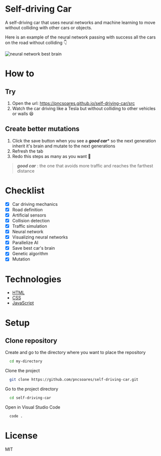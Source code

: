 # Self-driving Car

A self-driving car that uses neural networks and machine learning to move without colliding with other cars or objects.

Here is an example of the neural network passing with success all the cars on the road without colliding 👇

![neural network best brain](./.github/neural-network-best-brain.gif)

# How to 

## Try

1. Open the url: https://pncsoares.github.io/self-driving-car/src
1. Watch the car driving like a Tesla but without colliding to other vehicles or walls 😆

## Create better mutations

1. Click the save button when you see a **_good car_*** so the next generation inherit it's brain and mutate to the next generations
1. Refresh the tab
1. Redo this steps as many as you want 💪

> **_good car_** : the one that avoids more traffic and reaches the farthest distance

# Checklist

- [x] Car driving mechanics
- [x] Road definition
- [x] Artificial sensors
- [x] Collision detection
- [x] Traffic simulation
- [x] Neural network
- [x] Visualizing neural networks
- [x] Parallelize AI
- [x] Save best car's brain
- [x] Genetic algorithm
- [x] Mutation

# Technologies

- [HTML](https://developer.mozilla.org/en-US/docs/Web/HTML)
- [CSS](https://developer.mozilla.org/en-US/docs/Web/CSS)
- [JavaScript](https://developer.mozilla.org/en-US/docs/Web/JavaScript)

# Setup

## Clone repository

Create and go to the directory where you want to place the repository

```bash
  cd my-directory
```

Clone the project

```bash
  git clone https://github.com/pncsoares/self-driving-car.git
```

Go to the project directory

```bash
  cd self-driving-car
```

Open in Visual Studio Code

```bash
  code .
```

# License

MIT